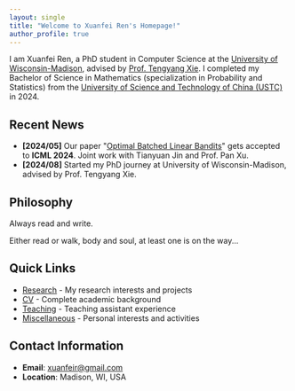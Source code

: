 ```yaml
---
layout: single
title: "Welcome to Xuanfei Ren's Homepage!"
author_profile: true
---
```


I am Xuanfei Ren, a PhD student in Computer Science at the [University of Wisconsin-Madison](https://www.wisc.edu/), advised by [Prof. Tengyang Xie](https://tengyangxie.github.io/). I completed my Bachelor of Science in Mathematics (specialization in Probability and Statistics) from the [University of Science and Technology of China (USTC)](http://en.ustc.edu.cn/) in 2024.


<!-- You are welcomed to see my notes [here](/notes/).  -->

## Recent News

- **[2024/05]** Our paper "[Optimal Batched Linear Bandits](https://arxiv.org/abs/2406.04137)" gets accepted to **ICML 2024**. Joint work with Tianyuan Jin and Prof. Pan Xu.
- **[2024/08]** Started my PhD journey at University of Wisconsin-Madison, advised by Prof. Tengyang Xie.

## Philosophy

Always read and write.

Either read or walk, body and soul, at least one is on the way...

## Quick Links

- [Research](/research/) - My research interests and projects
- [CV](/cv/) - Complete academic background
- [Teaching](/teaching/) - Teaching assistant experience  
- [Miscellaneous](/misc/) - Personal interests and activities

## Contact Information

- **Email**: xuanfeir@gmail.com
- **Location**: Madison, WI, USA
